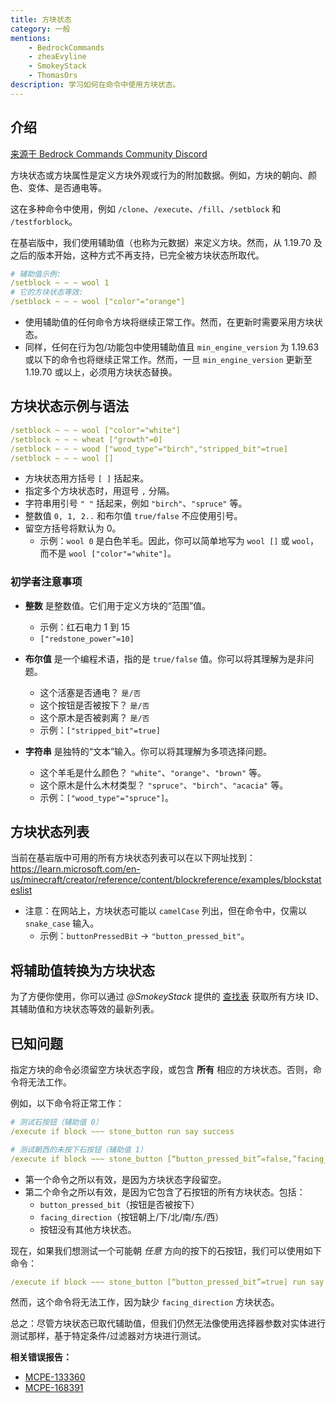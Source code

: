 ```yaml
---
title: 方块状态
category: 一般
mentions:
    - BedrockCommands
    - zheaEvyline
    - SmokeyStack
    - ThomasOrs
description: 学习如何在命令中使用方块状态。
---
```


## 介绍

[来源于 Bedrock Commands Community Discord](https://discord.gg/SYstTYx5G5)

方块状态或方块属性是定义方块外观或行为的附加数据。例如，方块的朝向、颜色、变体、是否通电等。

这在多种命令中使用，例如 `/clone`、`/execute`、`/fill`、`/setblock` 和 `/testforblock`。

在基岩版中，我们使用辅助值（也称为元数据）来定义方块。然而，从 1.19.70 及之后的版本开始，这种方式不再支持，已完全被方块状态所取代。

```yaml title=""
# 辅助值示例:
/setblock ~ ~ ~ wool 1
# 它的方块状态等效:
/setblock ~ ~ ~ wool ["color"="orange"]
```

- 使用辅助值的任何命令方块将继续正常工作。然而，在更新时需要采用方块状态。
- 同样，任何在行为包/功能包中使用辅助值且 `min_engine_version` 为 1.19.63 或以下的命令也将继续正常工作。然而，一旦 `min_engine_version` 更新至 1.19.70 或以上，必须用方块状态替换。

## 方块状态示例与语法

```yaml title="示例"
/setblock ~ ~ ~ wool ["color"="white"]
/setblock ~ ~ ~ wheat ["growth"=0]
/setblock ~ ~ ~ wood ["wood_type"="birch","stripped_bit"=true]
/setblock ~ ~ ~ wool []
```

- 方块状态用方括号 ` [ ] ` 括起来。
- 指定多个方块状态时，用逗号 ` , ` 分隔。
- 字符串用引号 ` " " ` 括起来，例如 `"birch"`、`"spruce"` 等。
- 整数值 `0, 1, 2..` 和布尔值 `true/false` 不应使用引号。
- 留空方括号将默认为 0。
    - 示例：`wool 0` 是白色羊毛。因此，你可以简单地写为 `wool []` 或 `wool`，而不是 `wool ["color"="white"]`。

### 初学者注意事项

- **整数** 是整数值。它们用于定义方块的“范围”值。
    - 示例：红石电力 1 到 15
    - `["redstone_power"=10]`

- **布尔值** 是一个编程术语，指的是 `true/false` 值。你可以将其理解为是非问题。
    - 这个活塞是否通电？ `是/否`
    - 这个按钮是否被按下？ `是/否`
    - 这个原木是否被剥离？ `是/否`
    - 示例：`["stripped_bit"=true]`

- **字符串** 是独特的“文本”输入。你可以将其理解为多项选择问题。
    - 这个羊毛是什么颜色？ `"white"`、`"orange"`、`"brown"` 等。
    - 这个原木是什么木材类型？ `"spruce"`、`"birch"`、`"acacia"` 等。
    - 示例：`["wood_type"="spruce"]`。

## 方块状态列表

当前在基岩版中可用的所有方块状态列表可以在以下网址找到：
https://learn.microsoft.com/en-us/minecraft/creator/reference/content/blockreference/examples/blockstateslist

- 注意：在网站上，方块状态可能以 `camelCase` 列出，但在命令中，仅需以 `snake_case` 输入。
    - 示例：`buttonPressedBit` → `"button_pressed_bit"`。

## 将辅助值转换为方块状态

为了方便你使用，你可以通过 *@SmokeyStack* 提供的 [查找表](https://auxval-to-blockstates.netlify.app/) 获取所有方块 ID、其辅助值和方块状态等效的最新列表。

## 已知问题

指定方块的命令必须留空方块状态字段，或包含 **所有** 相应的方块状态。否则，命令将无法工作。

例如，以下命令将正常工作：
```yaml title=""
# 测试石按钮（辅助值 0）
/execute if block ~~~ stone_button run say success

# 测试朝西的未按下石按钮（辅助值 1）
/execute if block ~~~ stone_button [“button_pressed_bit”=false,”facing_direction”=1] run say success
```

- 第一个命令之所以有效，是因为方块状态字段留空。
- 第二个命令之所以有效，是因为它包含了石按钮的所有方块状态。包括：
    - `button_pressed_bit`（按钮是否被按下）
    - `facing_direction`（按钮朝上/下/北/南/东/西）
    - 按钮没有其他方块状态。

现在，如果我们想测试一个可能朝 *任意* 方向的按下的石按钮，我们可以使用如下命令：
```yaml title=""
/execute if block ~~~ stone_button [“button_pressed_bit”=true] run say success
```

然而，这个命令将无法工作，因为缺少 `facing_direction` 方块状态。

总之：尽管方块状态已取代辅助值，但我们仍然无法像使用选择器参数对实体进行测试那样，基于特定条件/过滤器对方块进行测试。

**相关错误报告：**
- [MCPE-133360](https://bugs.mojang.com/browse/MCPE-133360)
- [MCPE-168391](https://bugs.mojang.com/browse/MCPE-168391)
